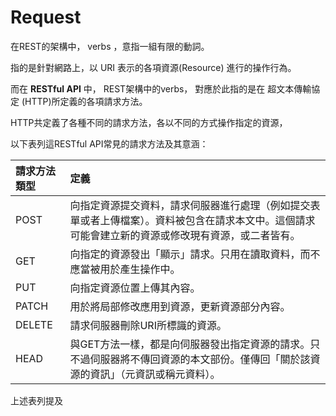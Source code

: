 # Request

在REST的架構中， verbs ，意指一組有限的動詞。

指的是針對網路上，以 URI 表示的各項資源\(Resource\) 進行的操作行為。

而在 **RESTful API** 中， REST架構中的verbs， 對應於此指的是在 超文本傳輸協定 \(HTTP\)所定義的各項請求方法。

HTTP共定義了各種不同的請求方法，各以不同的方式操作指定的資源，

以下表列這RESTful API常見的請求方法及其意涵：

| 請求方法類型 | 定義 |
| :--- | :--- |
| POST | 向指定資源提交資料，請求伺服器進行處理（例如提交表單或者上傳檔案）。資料被包含在請求本文中。這個請求可能會建立新的資源或修改現有資源，或二者皆有。 |
| GET | 向指定的資源發出「顯示」請求。只用在讀取資料，而不應當被用於產生操作中。 |
| PUT | 向指定資源位置上傳其內容。 |
| PATCH | 用於將局部修改應用到資源，更新資源部分內容。 |
| DELETE | 請求伺服器刪除URI所標識的資源。 |
| HEAD | 與GET方法一樣，都是向伺服器發出指定資源的請求。只不過伺服器將不傳回資源的本文部份。僅傳回「關於該資源的資訊」（元資訊或稱元資料）。 |

上述表列提及



